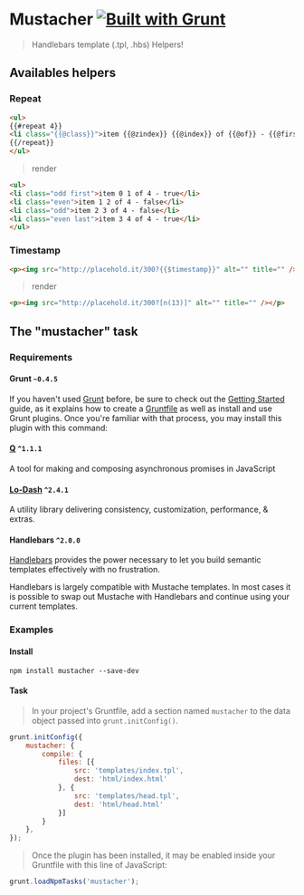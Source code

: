 # Mustacher [![Built with Grunt](https://cdn.gruntjs.com/builtwith.png)](http://gruntjs.com/)

> Handlebars template (.tpl, .hbs) Helpers!

## Availables helpers

### Repeat
```html
<ul>
{{#repeat 4}}
<li class="{{@class}}">item {{@zindex}} {{@index}} of {{@of}} - {{@first}} {{@last}}</li>
{{/repeat}}
</ul>
```

> render

```html
<ul>
<li class="odd first">item 0 1 of 4 - true</li>
<li class="even">item 1 2 of 4 - false</li>
<li class="odd">item 2 3 of 4 - false</li>
<li class="even last">item 3 4 of 4 - true</li>
</ul>
```

### Timestamp
```html
<p><img src="http://placehold.it/300?{{$timestamp}}" alt="" title="" /></p>
```

> render

```html
<p><img src="http://placehold.it/300?[n(13)]" alt="" title="" /></p>
```

## The "mustacher" task

### Requirements

#### Grunt `~0.4.5`

If you haven't used [Grunt](http://gruntjs.com/) before, be sure to check out the [Getting Started](http://gruntjs.com/getting-started) guide, as it explains how to create a [Gruntfile](http://gruntjs.com/sample-gruntfile) as well as install and use Grunt plugins. Once you're familiar with that process, you may install this plugin with this command:

#### [Q](http://documentup.com/kriskowal/q/) `^1.1.1`

A tool for making and composing asynchronous promises in JavaScript

#### [Lo-Dash](https://lodash.com) `^2.4.1`

A utility library delivering consistency, customization, performance, & extras.

#### Handlebars `^2.0.0`

[Handlebars](http://handlebarsjs.com) provides the power necessary to let you build semantic templates effectively with no frustration.

Handlebars is largely compatible with Mustache templates. In most cases it is possible to swap out Mustache with Handlebars and continue using your current templates.

### Examples

#### Install

```shell
npm install mustacher --save-dev
```

#### Task

> In your project's Gruntfile, add a section named `mustacher` to the data object passed into `grunt.initConfig()`.

```js
grunt.initConfig({
    mustacher: {
        compile: {
            files: [{
                src: 'templates/index.tpl',
                dest: 'html/index.html'
            }, {
                src: 'templates/head.tpl',
                dest: 'html/head.html'
            }]
        }
    },
});
```

> Once the plugin has been installed, it may be enabled inside your Gruntfile with this line of JavaScript:

```js
grunt.loadNpmTasks('mustacher');
```
